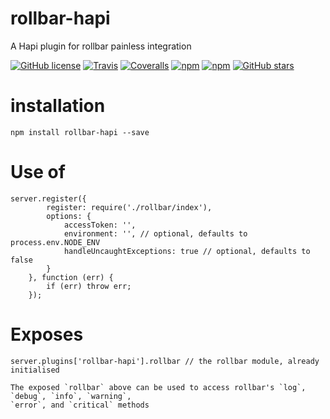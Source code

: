 # rollbar-hapi
A Hapi plugin for rollbar painless integration

[![GitHub license](https://img.shields.io/github/license/epappas/rollbar-hapi.svg?style=flat-square)](https://github.com/epappas/rollbar-hapi/blob/master/LICENSE)
[![Travis](https://img.shields.io/travis/epappas/rollbar-hapi.svg?style=flat-square)](https://travis-ci.org/epappas/rollbar-hapi)
[![Coveralls](https://img.shields.io/coveralls/epappas/rollbar-hapi.svg?style=flat-square)](https://coveralls.io/r/epappas/random-api)
[![npm](https://img.shields.io/npm/dm/rollbar-hapi.svg?style=flat-square)](https://www.npmjs.com/package/rollbar-hapi)
[![npm](https://img.shields.io/npm/v/rollbar-hapi.svg?style=flat-square)](https://www.npmjs.com/package/rollbar-hapi)
[![GitHub stars](https://img.shields.io/github/stars/epappas/rollbar-hapi.svg?style=flat-square)](https://github.com/epappas/rollbar-hapi)

# installation

    npm install rollbar-hapi --save

# Use of

    server.register({
            register: require('./rollbar/index'),
            options: {
                accessToken: '',
                environment: '', // optional, defaults to process.env.NODE_ENV
                handleUncaughtExceptions: true // optional, defaults to false
            }
        }, function (err) {
            if (err) throw err;
        });

# Exposes

    server.plugins['rollbar-hapi'].rollbar // the rollbar module, already initialised

    The exposed `rollbar` above can be used to access rollbar's `log`, `debug`, `info`, `warning`, 
    `error`, and `critical` methods

